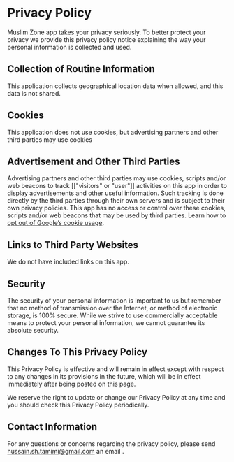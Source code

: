 # Privacy Policy

Muslim Zone app takes your privacy seriously. To better protect your privacy we provide this privacy policy notice explaining the way your personal information is collected and used.


## Collection of Routine Information

This application collects geographical location data when allowed, and this data is not shared.

## Cookies

This application does not use cookies, but advertising partners and other third parties may use cookies

## Advertisement and Other Third Parties

Advertising partners and other third parties may use cookies, scripts and/or web beacons to track [["visitors" or "user"]] activities on this app in order to display advertisements and other useful information. Such tracking is done directly by the third parties through their own servers and is subject to their own privacy policies. This app has no access or control over these cookies, scripts and/or web beacons that may be used by third parties. Learn how to [opt out of Google’s cookie usage](http://www.google.com/privacy_ads.html).


## Links to Third Party Websites

We do not have included links on this app.


## Security

The security of your personal information is important to us but remember that no method of transmission over the Internet, or method of electronic storage, is 100% secure. While we strive to use commercially acceptable means to protect your personal information, we cannot guarantee its absolute security.


## Changes To This Privacy Policy

This Privacy Policy is effective and will remain in effect except with respect to any changes in its provisions in the future, which will be in effect immediately after being posted on this page.

We reserve the right to update or change our Privacy Policy at any time and you should check this Privacy Policy periodically.


## Contact Information

For any questions or concerns regarding the privacy policy, please send hussain.sh.tamimi@gmail.com an email .
